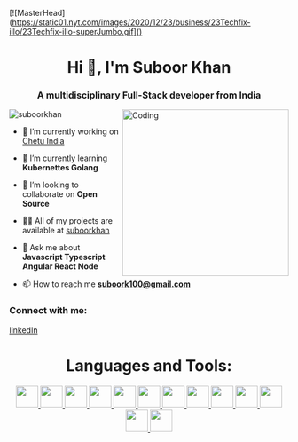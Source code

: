 [![MasterHead](https://static01.nyt.com/images/2020/12/23/business/23Techfix-illo/23Techfix-illo-superJumbo.gif]()

<h1 align="center">Hi 👋, I'm Suboor Khan</h1>
<h3 align="center">A multidisciplinary Full-Stack developer from India</h3>
<img align="right" alt="Coding" height="300" src="https://firebasestorage.googleapis.com/v0/b/personal-36b0f.appspot.com/o/profile%2FScreenshot_20210821-010752_Facebook.jpg___524Screenshot_20210821-010752_Facebook.jpg?alt=media&token=3c68f7fc-5b13-46d4-803e-9cce8a6afe4e" />

<p align="left">
    <img src="https://komarev.com/ghpvc/?username=kimjayden&label=Profile%20views&color=0e75b6&style=flat"
        alt="suboorkhan" />
</p>

- 🔭 I’m currently working on [Chetu India](https://www.chetu.com/)

- 🌱 I’m currently learning **Kubernettes Golang**

- 👯 I’m looking to collaborate on **Open Source**

- 👨‍💻 All of my projects are available at [suboorkhan](http://suboorkhan.com/)

- 💬 Ask me about **Javascript Typescript Angular React Node**

- 📫 How to reach me **suboork100@gmail.com**

<h3 align="left">Connect with me:</h3>

[linkedIn](https://www.linkedin.com/in/suboor-khan-314136158/)
<br/>

<h1 align="center">Languages and Tools:</h1>
<p align="center">
    <a href="#" target="_blank" rel="noreferrer">
        <img style="object-fit: cover;" height="40"  src="https://firebasestorage.googleapis.com/v0/b/personal-36b0f.appspot.com/o/tags%2FReact-icon.svg.png2022-09-07T21%3A50%3A04.880Z?alt=media&token=7530eb4d-969e-46d7-bf4a-879cff8ffcec" 
             />
    </a>
     <a href="#" target="_blank" rel="noreferrer">
        <img height="40"  src="https://firebasestorage.googleapis.com/v0/b/personal-36b0f.appspot.com/o/tags%2FTypescript_logo_2020.svg.png2022-09-07T21%3A50%3A59.507Z?alt=media&token=20fdfd2a-6572-4dfa-9625-92d885b786e2" 
             />
    </a>
       <a href="#" target="_blank" rel="noreferrer">
        <img height="40"  src="https://firebasestorage.googleapis.com/v0/b/personal-36b0f.appspot.com/o/tags%2F5847ea22cef1014c0b5e4833.png2022-09-07T21%3A51%3A48.267Z?alt=media&token=5bafd23a-fa37-478a-b69c-892aa8058155" 
             />
    </a>
        <a href="#" target="_blank" rel="noreferrer">
        <img height="40"  src="https://firebasestorage.googleapis.com/v0/b/personal-36b0f.appspot.com/o/tags%2F5848309bcef1014c0b5e4a9a.png2022-09-07T21%3A52%3A17.475Z?alt=media&token=dc553302-18df-4a3e-8251-3d7538ce0d18" 
             />
    </a>
       </a>
        <a href="#" target="_blank" rel="noreferrer">
        <img height="40"  src="https://firebasestorage.googleapis.com/v0/b/personal-36b0f.appspot.com/o/tags%2Fnodejs-logo-FBE122E377-seeklogo.com.png2022-09-07T21%3A54%3A46.658Z?alt=media&token=77c98739-4caa-46ca-9b71-256df5164854" 
             />
    </a>
            <a href="#" target="_blank" rel="noreferrer">
        <img height="40"  src="https://firebasestorage.googleapis.com/v0/b/personal-36b0f.appspot.com/o/tags%2F62a7475d223343fbc2207cff.png2022-09-07T21%3A57%3A16.343Z?alt=media&token=35b45df6-343b-4623-82ef-31b112e111af" 
             />
    </a>
     <a href="#" target="_blank" rel="noreferrer">
        <img height="40"  src="https://firebasestorage.googleapis.com/v0/b/personal-36b0f.appspot.com/o/tags%2F5847f40ecef1014c0b5e488a.png2022-09-07T21%3A57%3A52.801Z?alt=media&token=3ff744fb-5c31-4405-89fe-e3370750f014" 
             />
    </a>
         <a href="#" target="_blank" rel="noreferrer">
        <img height="40"  src="https://firebasestorage.googleapis.com/v0/b/personal-36b0f.appspot.com/o/tags%2FJavaScript-logo.png2022-09-07T22%3A07%3A53.003Z?alt=media&token=424ab6dc-5f2b-47be-9bf6-a593a68f6177" 
             />
    </a>
       <a href="#" target="_blank" rel="noreferrer">
        <img height="40"  src="https://firebasestorage.googleapis.com/v0/b/personal-36b0f.appspot.com/o/tags%2Fvertical-logo-monochromatic.webp2022-09-07T22%3A09%3A29.389Z?alt=media&token=4151dde7-14e8-4007-8598-bc44b268d20c" 
             />
    </a>
           <a href="#" target="_blank" rel="noreferrer">
        <img height="40"  src="https://firebasestorage.googleapis.com/v0/b/personal-36b0f.appspot.com/o/tags%2F58480a44cef1014c0b5e4917.png2022-09-07T22%3A10%3A09.592Z?alt=media&token=2738f86e-6321-4706-83c0-1615944db63a" 
             />
    </a>
               <a href="#" target="_blank" rel="noreferrer">
        <img height="40"  src="https://firebasestorage.googleapis.com/v0/b/personal-36b0f.appspot.com/o/tags%2Fbootstrap-logo.png2022-09-07T22%3A21%3A00.058Z?alt=media&token=f6556aa6-80c7-4e56-a72e-24ec5f491137" 
             />
                       <a href="#" target="_blank" rel="noreferrer">
        <img height="40"  src="https://firebasestorage.googleapis.com/v0/b/personal-36b0f.appspot.com/o/tags%2FData-structure-and-algorithms.png2022-09-07T22%3A01%3A25.710Z?alt=media&token=2542007b-82cd-4581-b722-b94745d81182" 
             />
    </a>
          <a href="#" target="_blank" rel="noreferrer">
        <img height="40"  src="https://firebasestorage.googleapis.com/v0/b/personal-36b0f.appspot.com/o/tags%2F25231.png2022-09-07T22%3A02%3A59.833Z?alt=media&token=a62cba92-42fc-4991-9cd0-dee2768eac3d" 
             />
    </a>
</p>
